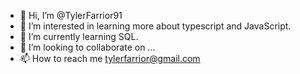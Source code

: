 - 👋 Hi, I’m @TylerFarrior91
- 👀 I’m interested in learning more about typescript and JavaScript.
- 🌱 I’m currently learning SQL.
- 💞️ I’m looking to collaborate on ...
- 📫 How to reach me tylerfarrior@gmail.com

<!---
TylerFarrior91/TylerFarrior91 is a ✨ special ✨ repository because its `README.md` (this file) appears on your GitHub profile.
You can click the Preview link to take a look at your changes.
--->
